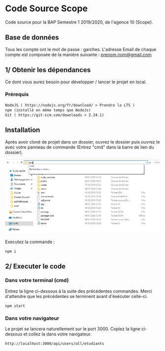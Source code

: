 # Code Source Scope

Code source pour la BAP Semestre 1 2019/2020, de l'agence 10 (Scope).

## Base de données

Tous les compte ont le mot de passe : garches.
L'adresse Email de chaque compte est composée de la manière suivante : prenom.nom@gmail.com

## 1/ Obtenir les dépendances

Ce dont vous aurez besoin pour développer / lancer le projet en local.

### Prérequis

```
NodeJS ( https://nodejs.org/fr/download/ > Prendre la LTS )
npm (installé en même temps que NodeJs)
Git ( https://git-scm.com/downloads > 2.24.1)
```

## Installation

Après avoir cloné de projet dans un dossier, ouvrez le dossier puis ouvrez le avec votre panneau de commande (Entrez "cmd" dans la barre de lien du dossier).

![alt text](https://github.com/Lockev/BAP_Scope/blob/master/public/img/items/readmeCmdHelp.png)

Executez la commande :

```
npm i
```

## 2/ Executer le code

### Dans votre terminal (cmd)

Entrez la ligne ci-dessous à la suite des précédentes commandes. Merci d'attendre que les précédentes se terminent avant d'éxécuter celle-ci.

```
npm start
```

### Dans votre navigateur

Le projet se lancera naturellement sur le port 3000. Copiez la ligne ci-dessous et collez la dans votre navigateur.

```
http://localhost:3000/api/users/all/etudiants
```

